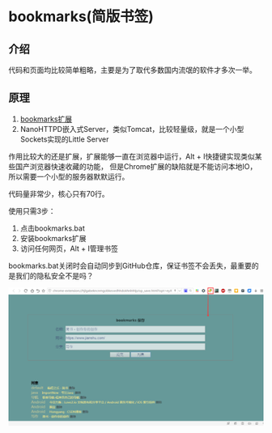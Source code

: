 # bookmarks(简版书签)

## 介绍
代码和页面均比较简单粗略，主要是为了取代多数国内流氓的软件才多次一举。

## 原理
1. [bookmarks扩展](https://github.com/coding-dream/chrome_ex/tree/master/apps/bookmarks)
2. NanoHTTPD嵌入式Server，类似Tomcat，比较轻量级，就是一个小型Sockets实现的Little Server

作用比较大的还是扩展，扩展能够一直在浏览器中运行，Alt + I快捷键实现类似某些国产浏览器快速收藏的功能，
但是Chrome扩展的缺陷就是不能访问本地IO，所以需要一个小型的服务器默默运行。

代码量非常少，核心只有70行。

使用只需3步：
1. 点击bookmarks.bat
2. 安装bookmarks扩展
3. 访问任何网页，Alt + I管理书签

bookmarks.bat关闭时会自动同步到GitHub仓库，保证书签不会丢失，最重要的是我们的隐私安全不是吗？

![](show.png)